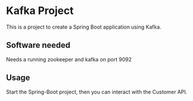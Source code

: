 # Kafka Project

This is a project to create a Spring Boot application using Kafka.

## Software needed

Needs a running zookeeper and kafka on port 9092

## Usage

Start the Spring-Boot project, then you can interact with the Customer API.
